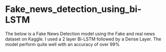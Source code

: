 # Fake_news_detection_using_bi-LSTM
 The below is a Fake News Detection model using the Fake and real news dataset on Kaggle. I used a 2 layer Bi-LSTM followed by a Dense Layer. The model perform quite well with an accuracy of over 99%
